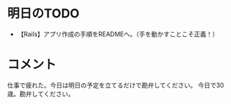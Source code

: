  # 明日のTODO
- 【Rails】アプリ作成の手順をREADMEへ。（手を動かすことこそ正義！）
# コメント
仕事で疲れた。今日は明日の予定を立てるだけで勘弁してください。
今日で30歳。勘弁してください。
